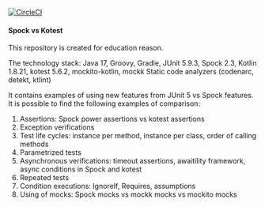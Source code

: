 [![CircleCI](https://dl.circleci.com/status-badge/img/gh/aplotnikov/spock_vs_kotest/tree/main.svg?style=svg)](https://dl.circleci.com/status-badge/redirect/gh/aplotnikov/spock_vs_kotest/tree/main)

#### Spock vs Kotest

This repository is created for education reason.

The technology stack: Java 17, Groovy, Gradle, JUnit 5.9.3, Spock 2.3, Kotlin 1.8.21, 
kotest 5.6.2, mockito-kotlin, mockk
Static code analyzers (codenarc, detekt, ktlint)

It contains examples of using new features from JUnit 5 vs Spock features.
It is possible to find the following examples of comparison:
1. Assertions: Spock power assertions vs kotest assertions
2. Exception verifications
3. Test life cycles: instance per method, instance per class, order of calling methods
4. Parametrized tests
5. Asynchronous verifications: timeout assertions, awaitility framework, async conditions in Spock and kotest
6. Repeated tests
7. Condition executions: IgnoreIf, Requires, assumptions
8. Using of mocks: Spock mocks vs mockk mocks vs mockito mocks
